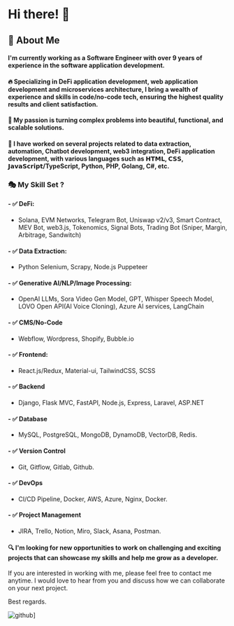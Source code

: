 
# Hi there! 👋
## 🚀 About Me
#### I'm currently working as a Software Engineer with over 9 years of experience in the software application development.

#### 🔥 Specializing in DeFi application development, web application development and microservices architecture, I bring a wealth of experience and skills in code/no-code tech, ensuring the highest quality results and client satisfaction.

#### 🥇 My passion is turning complex problems into beautiful, functional, and scalable solutions.

#### 🎁 I have worked on several projects related to data extraction, automation, Chatbot development, web3 integration, DeFi application development, with various languages such as 𝗛𝗧𝗠𝗟, 𝗖𝗦𝗦, 𝗝𝗮𝘃𝗮𝗦𝗰𝗿𝗶𝗽𝘁/TypeScript, Python, PHP, Golang, C#, etc.

### 🎭 My Skill Set ?
#### - ✅ DeFi:
- Solana, EVM Networks, Telegram Bot, Uniswap v2/v3, Smart Contract, MEV Bot, web3.js, Tokenomics, Signal Bots, Trading Bot (Sniper, Margin, Arbitrage, Sandwitch)
#### - ✅ Data Extraction:
- Python Selenium, Scrapy, Node.js Puppeteer
#### - ✅ Generative AI/NLP/Image Processing:
- OpenAI LLMs, Sora Video Gen Model, GPT, Whisper Speech Model, LOVO Open API(AI Voice Cloning), Azure AI services, LangChain
#### - ✅ CMS/No-Code
- Webflow, Wordpress, Shopify, Bubble.io
#### - ✅ Frontend:
- React.js/Redux, Material-ui, TailwindCSS, SCSS
#### - ✅ Backend
- Django, Flask MVC, FastAPI, Node.js, Express, Laravel, ASP.NET
#### - ✅ Database
- MySQL, PostgreSQL, MongoDB, DynamoDB, VectorDB, Redis.
#### - ✅ Version Control
- Git, Gitflow, Gitlab, Github.
#### - ✅ DevOps
- CI/CD Pipeline, Docker, AWS, Azure, Nginx, Docker.
#### - ✅ Project Management
- JIRA, Trello, Notion, Miro, Slack, Asana, Postman.

#### 🔍 I'm looking for new opportunities to work on challenging and exciting projects that can showcase my skills and help me grow as a developer.

If you are interested in working with me, please feel free to contact me anytime. I would love to hear from you and discuss how we can collaborate on your next project.

Best regards.


![github](https://img.shields.io/badge/GitHub-000000?style=for-the-badge&logo=GitHub&logoColor=white)]

